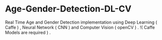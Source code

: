 # Age-Gender-Detection-DL-CV
Real Time Age and Gender Detection implementation using Deep Learning ( Caffe ) , Neural Network ( CNN ) and Computer Vision ( openCV ) . !( Caffe Models are required ) .
